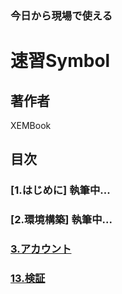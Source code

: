 
### 今日から現場で使える
# 速習Symbol
## 著作者
XEMBook
## 目次
### [1.はじめに] 執筆中...
### [2.環境構築] 執筆中...
### [3.アカウント](https://github.com/xembook/quick_learning_symbol/blob/main/03_account.md)
### [13.検証](https://github.com/xembook/quick_learning_symbol/blob/main/13_verify.md)
